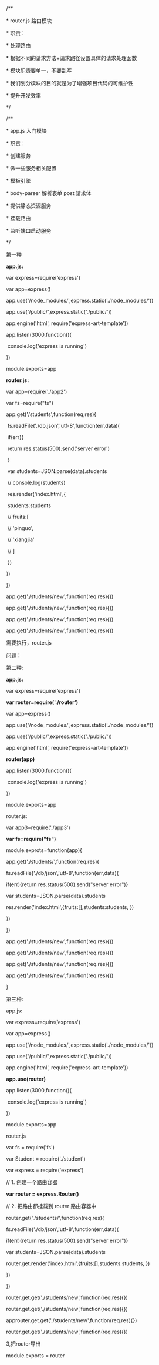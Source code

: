 /**

 \* router.js 路由模块

 \* 职责：

 \*   处理路由

 \*   根据不同的请求方法+请求路径设置具体的请求处理函数

 \* 模块职责要单一，不要乱写

 \* 我们划分模块的目的就是为了增强项目代码的可维护性

 \* 提升开发效率

 */





/**

 \* app.js 入门模块

 \* 职责：

 \*   创建服务

 \*   做一些服务相关配置

 \*     模板引擎

 \*     body-parser 解析表单 post 请求体

 \*     提供静态资源服务

 \*   挂载路由

 \*   监听端口启动服务

 */

第一种

**app.js:**

var express=require(‘express')

var app=express()

app.use('/node_modules/',express.static('./node_modules/'))

app.use('/public/',express.static('./public/'))

app.engine('html', require('express-art-template'))

app.listen(3000,function(){

​    console.log('express is running')

})

module.exports=app



**router.js:**

var app=require('./app2')

var fs=require("fs")

app.get('/students',function(req,res){

​    fs.readFile('./db.json','utf-8',function(err,data){

​        if(err){

​            return res.status(500).send('server error')

​        }

​        var students=JSON.parse(data).students

​       // console.log(students)

   

​    res.render('index.html',{

​        students:students

​        // fruits:[

​        //     'pinguo',

​        //     'xiangjia'

​        // ]

​    })

})

})

app.get('./students/new',function(req.res){})

app.get('./students/new',function(req.res){})

app.get('./students/new',function(req.res){})

app.get('./students/new',function(req,res){})

需要执行，router.js

问题：



第二种:

**app.js:**

var express=require(‘express')

**var router=require('./router')**

var app=express()

app.use('/node_modules/',express.static('./node_modules/'))

app.use('/public/',express.static('./public/'))

app.engine('html', require('express-art-template'))

**router(app)**

app.listen(3000,function(){

​    console.log('express is running')

})

module.exports=app



router.js:

  var app3=require('./app3')

**var fs=require("fs")**

module.exprots=function(app){

app.get('./students/',function(req.res){

fs.readFile('./db/json','utf-8',function(err,data){

if(err){return res.status(500).send("server error")}

var students=JSON.parse(data).students

res.render('index.html',{fruits:[],students:students, })

})

})

app.get('./students/new',function(req.res){})

app.get('./students/new',function(req.res){})

app.get('./students/new',function(req.res){})

app.get('./students/new',function(req.res){})

}





第三种:

app.js:

var express=require(‘express')

var app=express()

app.use('/node_modules/',express.static('./node_modules/'))

app.use('/public/',express.static('./public/'))

app.engine('html', require('express-art-template'))



**app.use(router)**



app.listen(3000,function(){

​    console.log('express is running')

})

module.exports=app





router.js

var fs = require('fs')

var Student = require('./student')

var express = require('express')

// 1. 创建一个路由容器

**var router = express.Router()**

// 2. 把路由都挂载到 router 路由容器中

router.get('./students/',function(req.res){

fs.readFile('./db/json','utf-8',function(err,data){

if(err){return res.status(500).send("server error")}

var students=JSON.parse(data).students

router.get.render('index.html',{fruits:[],students:students, })

})

})

router.get.get('./students/new',function(req.res){})

router.get.get('./students/new',function(req.res){})

approuter.get.get('./students/new',function(req.res){})

router.get.get('./students/new',function(req.res){})

3,把router导出

module.exports = router









